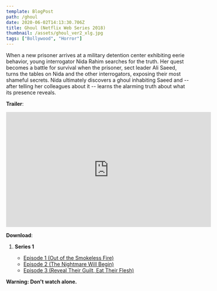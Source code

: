 ```yaml
---
template: BlogPost
path: /ghoul
date: 2020-06-02T14:13:30.706Z
title: Ghoul (Netflix Web Series 2018)
thumbnail: /assets/ghoul_ver2_xlg.jpg
tags: ["Bollywood", "Horror"]
---
```

When a new prisoner arrives at a military detention center exhibiting eerie behavior, young interrogator Nida Rahim searches for the truth. Her quest becomes a battle for survival when the prisoner, sect leader Ali Saeed, turns the tables on Nida and the other interrogators, exposing their most shameful secrets. Nida ultimately discovers a ghoul inhabiting Saeed and -- after telling her colleagues about it -- learns the alarming truth about what its presence reveals.

**Trailer**:

<iframe width="560" height="315" src="https://www.youtube-nocookie.com/embed/k7MeqIDM3X4" frameborder="0" allow="accelerometer; autoplay; encrypted-media; gyroscope; picture-in-picture" allowfullscreen></iframe>

**Download**:

1. **Series 1**

   * [Episode 1 (Out of the Smokeless Fire)](https://we.tl/t-nMzNCvV56z)
   * [Episode 2 (The Nightmare Will Begin)](https://we.tl/t-tDNsFJgNKh)
   * [Episode 3 (Reveal Their Guilt, Eat Their Flesh)](https://we.tl/t-75BZvQw3KG)

**Warning: Don't watch alone.**
